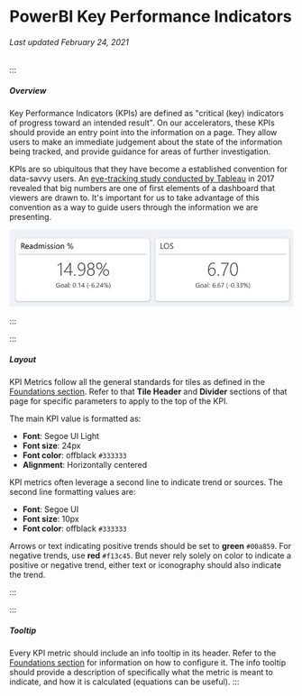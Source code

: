 # PowerBI Key Performance Indicators

###### Last updated February 24, 2021

:::

##### Overview

Key Performance Indicators (KPIs) are defined as "critical (key) indicators of progress toward an intended result".
On our accelerators, these KPIs should provide an entry point into the information on a page.
They allow users to make an immediate judgement about the state of the information being tracked, and provide guidance for areas of further investigation.

KPIs are so ubiquitous that they have become a established convention for data-savvy users.
An [eye-tracking study conducted by Tableau](https://www.tableau.com/about/blog/2017/6/eye-tracking-study-5-key-learnings-data-designers-everywhere-72395) in 2017 revealed that big numbers are one of first elements of a dashboard that viewers are drawn to.
It's important for us to take advantage of this convention as a way to guide users through the information we are presenting.

![KPI Tile](./assets/analytics/powerbi/pbi-tile.png "KPI Tile")


:::

:::

##### Layout

KPI Metrics follow all the general standards for tiles as defined in the [Foundations section](/analytics/powerbi-foundations).
Refer to that **Tile Header** and **Divider** sections of that page for specific parameters to apply to the top of the KPI.

<article>

The main KPI value is formatted as:
- **Font**: Segoe UI Light
- **Font size**: 24px
- **Font color**: offblack `#333333`
- **Alignment**: Horizontally centered

KPI metrics often leverage a second line to indicate trend or sources.
The second line formatting values are:
- **Font**: Segoe UI
- **Font size**: 10px
- **Font color**: offblack `#333333`

</article>

Arrows or text indicating positive trends should be set to **green** `#00a859`.
For negative trends, use **red** `#f13c45`.
But never rely solely on color to indicate a positive or negative trend, either text or iconography should also indicate the trend.

:::

:::

##### Tooltip

Every KPI metric should include an info tooltip in its header.
Refer to the [Foundations section](/analytics/powerbi-foundations) for information on how to configure it.
The info tooltip should provide a description of specifically what the metric is meant to indicate, and how it is calculated (equations can be useful).
:::
